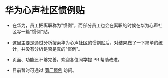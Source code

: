 # 华为心声社区惯例贴

- 在华为，员工把离职称为"惯例"，而部分员工也会在离职的时候在华为心声社区写一篇"惯例"贴。

- 这里主要是通过分析搜索华为心声社区的惯例贴后，对结果做了一下简单的统计，并没有分析是否是真的"惯例"。

- 页面、功能还不够完善，欢迎各位同学提 PR 帮助改进。

- 目前暂时可通过 [菊厂惯例](http://fuck996.org "菊厂惯例") 访问。
